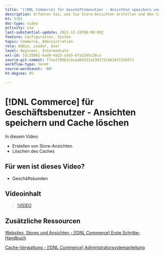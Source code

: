 ```yaml
---
title: "[!DNL Commerce] für Geschäftsbenutzer - Ansichten speichern und Cache löschen"
description: Erfahren Sie, wie Sie Store-Ansichten erstellen und den Cache löschen.
kt: 5761
doc-type: video
activity: use
last-substantial-update: 2022-12-28T00:00:00Z
feature: Configuration, System
topic: Commerce, Administration
role: Admin, Leader, User
level: Beginner, Intermediate
exl-id: 53c35861-6ad9-4a22-a3e5-6fa2165c26ca
source-git-commit: f7aa1f0063cbcad6d331a13817214b1bf2158571
workflow-type: tm+mt
source-wordcount: '60'
ht-degree: 0%

---
```


# [!DNL Commerce] für Geschäftsbenutzer - Ansichten speichern und Cache löschen

In diesem Video:

- Erstellen von Store-Ansichten
- Löschen des Caches

## Für wen ist dieses Video?

- Geschäftskunden

## Videoinhalt

>[!VIDEO](https://video.tv.adobe.com/v/35946?quality=12&learn=on)

## Zusätzliche Ressourcen

[Websites, Stores und Ansichten - [!DNL Commerce] Erste Schritte-Handbuch](https://experienceleague.adobe.com/docs/commerce-admin/start/setup/websites-stores-views.html)

[Cache-Verwaltung - [!DNL Commerce] Administratorsystemanleitung](https://experienceleague.adobe.com/docs/commerce-admin/systems/tools/cache-management.html)
